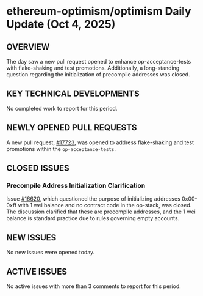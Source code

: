 # ethereum-optimism/optimism Daily Update (Oct 4, 2025)
## OVERVIEW 
The day saw a new pull request opened to enhance op-acceptance-tests with flake-shaking and test promotions. Additionally, a long-standing question regarding the initialization of precompile addresses was closed.

## KEY TECHNICAL DEVELOPMENTS
No completed work to report for this period.

## NEWLY OPENED PULL REQUESTS
A new pull request, [#17723](https://github.com/ethereum-optimism/optimism/pull/17723), was opened to address flake-shaking and test promotions within the `op-acceptance-tests`.

## CLOSED ISSUES
### Precompile Address Initialization Clarification
Issue [#16620](https://github.com/ethereum-optimism/optimism/issues/16620), which questioned the purpose of initializing addresses 0x00-0xff with 1 wei balance and no contract code in the op-stack, was closed. The discussion clarified that these are precompile addresses, and the 1 wei balance is standard practice due to rules governing empty accounts.

## NEW ISSUES
No new issues were opened today.

## ACTIVE ISSUES
No active issues with more than 3 comments to report for this period.